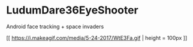 # LudumDare36EyeShooter
Android face tracking + space invaders


[[ https://i.makeagif.com/media/5-24-2017/WtE3Fa.gif | height = 100px ]]
